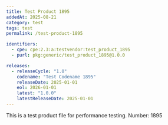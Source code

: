 ```yaml
---
title: Test Product 1895
addedAt: 2025-08-21
category: test
tags: test
permalink: /test-product-1895

identifiers:
  - cpe: cpe:2.3:a:testvendor:test_product_1895
  - purl: pkg:generic/test_product_1895@1.0.0

releases:
  - releaseCycle: "1.0"
    codename: "Test Codename 1895"
    releaseDate: 2025-01-01
    eol: 2026-01-01
    latest: "1.0.0"
    latestReleaseDate: 2025-01-01
---
```


This is a test product file for performance testing. Number: 1895
